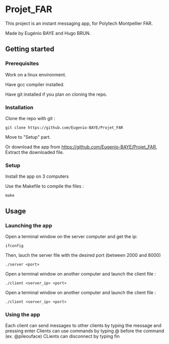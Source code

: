 # Projet_FAR

This project is an instant messaging app, for Polytech Montpellier FAR.

Made by Eugénio BAYE and Hugo BRUN.

## Getting started

### Prerequisites

Work on a linux environment.

Have gcc compiler installed.

Have git installed if you plan on cloning the repo.

### Installation

Clone the repo with git :
```
git clone https://github.com/Eugenio-BAYE/Projet_FAR
```
Move to "Setup" part.

Or download the app from https://github.com/Eugenio-BAYE/Projet_FAR,
Extract the downloaded file.

### Setup

Install the app on 3 computers

Use the Makefile to compile the files :
```
make
```

## Usage

### Launching the app

Open a terminal window on the server computer and get the ip:
```
ifconfig
```
Then, lauch the server file with the desired port (between 2000 and 8000)
```
./server <port>
```

Open a terminal window on another computer and launch the client file :
```
./client <server_ip> <port>
```

Open a terminal window on another computer and launch the client file :
```
./client <server_ip> <port>
```

### Using the app

Each client can send messages to other clients by typing the message and pressing enter
Clients can use commands by typing @ before the command (ex. @pileouface)
CLients can disconnect by typing fin
